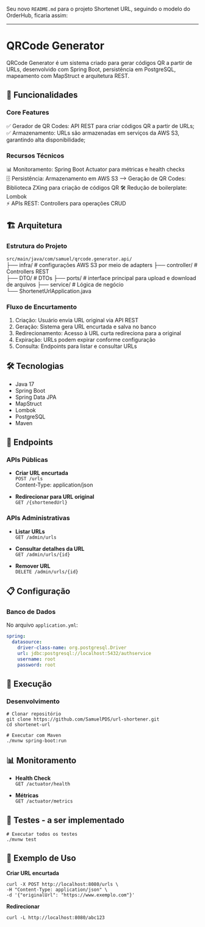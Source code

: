 Seu novo `README.md` para o projeto Shortenet URL, seguindo o modelo do OrderHub, ficaria assim:

---

# QRCode Generator

QRCode Generator é um sistema criado para gerar códigos QR a partir de URLs, desenvolvido com Spring Boot, persistência em PostgreSQL, mapeamento com MapStruct e arquitetura REST.

## 🚀 Funcionalidades
### Core Features

✅ Gerador de QR Codes: API REST para criar códigos QR a partir de URLs;
✅ Armazenamento: URLs são armazenadas em serviços da AWS S3, garantindo alta disponibilidade;

### Recursos Técnicos

📊 Monitoramento: Spring Boot Actuator para métricas e health checks  
🗄️ Persistência: Armazenamento em AWS S3
 Geração de QR Codes: Biblioteca ZXing para criação de códigos QR
🛠️ Redução de boilerplate: Lombok  
⚡ APIs REST: Controllers para operações CRUD

## 🏗️ Arquitetura

### Estrutura do Projeto

`src/main/java/com/samuel/qrcode.generator.api/`  
├── infra/          \# configurações AWS S3 por meio de adapters
├── controller/      \# Controllers REST    
├── DTO/ \# DTOs 
├── ports/      \# interface principal para upload e download de arquivos
├── service/         \# Lógica de negócio  
└── ShortenetUrlApplication.java

### Fluxo de Encurtamento

1. Criação: Usuário envia URL original via API REST
2. Geração: Sistema gera URL encurtada e salva no banco
3. Redirecionamento: Acesso à URL curta redireciona para a original
4. Expiração: URLs podem expirar conforme configuração
5. Consulta: Endpoints para listar e consultar URLs

## 🛠️ Tecnologias

- Java 17
- Spring Boot
- Spring Data JPA
- MapStruct
- Lombok
- PostgreSQL
- Maven

## 🚦 Endpoints

### APIs Públicas

- **Criar URL encurtada**  
  `POST /urls`  
  Content-Type: application/json

- **Redirecionar para URL original**  
  `GET /{shortenedUrl}`

### APIs Administrativas

- **Listar URLs**  
  `GET /admin/urls`

- **Consultar detalhes da URL**  
  `GET /admin/urls/{id}`

- **Remover URL**  
  `DELETE /admin/urls/{id}`

## 📋 Configuração

### Banco de Dados

No arquivo `application.yml`:

```yaml
spring:
  datasource:
    driver-class-name: org.postgresql.Driver
    url: jdbc:postgresql://localhost:5432/authservice
    username: root
    password: root
```

## 🚀 Execução

### Desenvolvimento

```shell
# Clonar repositório
git clone https://github.com/SamuelPDS/url-shortener.git
cd shortenet-url

# Executar com Maven
./mvnw spring-boot:run
```

## 📊 Monitoramento

- **Health Check**  
  `GET /actuator/health`

- **Métricas**  
  `GET /actuator/metrics`

## 🧪 Testes - a ser implementado

```shell
# Executar todos os testes 
./mvnw test
```

## 📝 Exemplo de Uso

**Criar URL encurtada**

```shell
curl -X POST http://localhost:8080/urls \
-H "Content-Type: application/json" \
-d '{"originalUrl": "https://www.exemplo.com"}'
```

**Redirecionar**

```shell
curl -L http://localhost:8080/abc123
```
